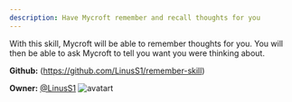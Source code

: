 ```yaml
---
description: Have Mycroft remember and recall thoughts for you
---
```

With this skill, Mycroft will be able to remember thoughts for you. You will then be able to ask Mycroft to tell you want you were thinking about.

**Github:** (https://github.com/LinusS1/remember-skill)

**Owner:** [@LinusS1](https://github.com/LinusS1) ![avatart](https://avatars3.githubusercontent.com/u/19542092?v=4)

